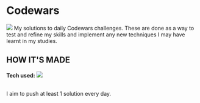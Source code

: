 #  Codewars
<img src="https://www.codewars.com/users/Merrelly/badges/large">
My solutions to daily Codewars challenges. These are done as a way to test and refine my skills and implement any new techniques I may have learnt in my studies.

## HOW IT'S MADE
**Tech used:** <img src="https://img.shields.io/static/v1?label=|&message=JAVASCRIPT&color=3c7f5d&style=plastic&logo=javascript"/>

<br>I aim to push at least 1 solution every day.<br>
